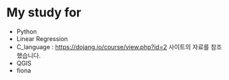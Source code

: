# My study for 
* Python 
* Linear Regression 
* C_language : https://dojang.io/course/view.php?id=2 사이트의 자료를 참조했습니다.
* QGIS
* fiona
